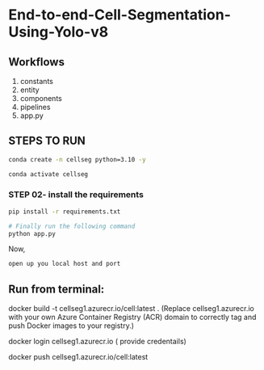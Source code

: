 # End-to-end-Cell-Segmentation-Using-Yolo-v8

## Workflows

1. constants
2. entity
3. components
4. pipelines
5. app.py

## STEPS TO RUN
```bash
conda create -n cellseg python=3.10 -y
```

```bash
conda activate cellseg
```


### STEP 02- install the requirements
```bash
pip install -r requirements.txt
```


```bash
# Finally run the following command
python app.py
```

Now,
```bash
open up you local host and port
```

## Run from terminal:

docker build -t cellseg1.azurecr.io/cell:latest . (Replace cellseg1.azurecr.io with your own Azure Container Registry (ACR) domain to correctly tag and push Docker images to your registry.)

docker login cellseg1.azurecr.io ( provide credentails)

docker push cellseg1.azurecr.io/cell:latest


